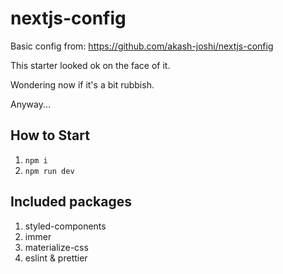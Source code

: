 # nextjs-config

Basic config from: https://github.com/akash-joshi/nextjs-config

This starter looked ok on the face of it. 

Wondering now if it's a bit rubbish.

Anyway...

## How to Start

1) ```npm i```
2) ```npm run dev```

## Included packages

1. styled-components
2. immer
3. materialize-css
4. eslint & prettier

